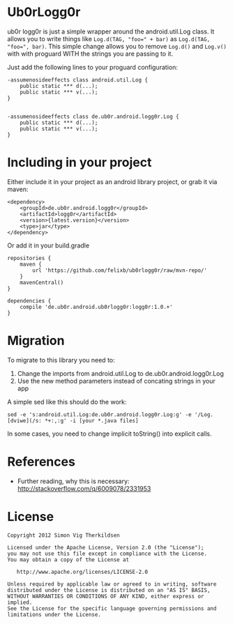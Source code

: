 Ub0rLogg0r
==========

ub0r logg0r is just a simple wrapper around the android.util.Log class.
It allows you to write things like `Log.d(TAG, "foo=" + bar)` as `Log.d(TAG, "foo=", bar)`.
This simple change allows you to remove `Log.d()` and `Log.v()` with with proguard WITH the strings you are passing to it.

Just add the following lines to your proguard configuration:

    -assumenosideeffects class android.util.Log {
        public static *** d(...);
        public static *** v(...);
    }


    -assumenosideeffects class de.ub0r.android.logg0r.Log {
        public static *** d(...);
        public static *** v(...);
    }

Including in your project
=========================

Either include it in your project as an android library project, or grab it via maven:

    <dependency>
        <groupId>de.ub0r.android.logg0r</groupId>
        <artifactId>logg0r</artifactId>
        <version>{latest.version}</version>
        <type>jar</type>
    </dependency>

Or add it in your build.gradle

    repositories {
        maven {
            url 'https://github.com/felixb/ub0rlogg0r/raw/mvn-repo/'
        }
        mavenCentral()
    }

    dependencies {
        compile 'de.ub0r.android.ub0rlogg0r:logg0r:1.0.+'
    }

Migration
=========

To migrate to this library you need to:

 1. Change the imports from android.util.Log to de.ub0r.android.logg0r.Log
 2. Use the new method parameters instead of concating strings in your app

A simple sed like this should do the work:

    sed -e 's:android.util.Log:de.ub0r.android.logg0r.Log:g' -e '/Log.[dviwe](/s: *+:,:g' -i [your *.java files]

In some cases, you need to change implicit toString() into explicit calls.

References
==========

 * Further reading, why this is necessary: http://stackoverflow.com/q/6009078/2331953

License
=======

    Copyright 2012 Simon Vig Therkildsen

    Licensed under the Apache License, Version 2.0 (the "License");
    you may not use this file except in compliance with the License.
    You may obtain a copy of the License at

       http://www.apache.org/licenses/LICENSE-2.0

    Unless required by applicable law or agreed to in writing, software
    distributed under the License is distributed on an "AS IS" BASIS,
    WITHOUT WARRANTIES OR CONDITIONS OF ANY KIND, either express or implied.
    See the License for the specific language governing permissions and
    limitations under the License.
